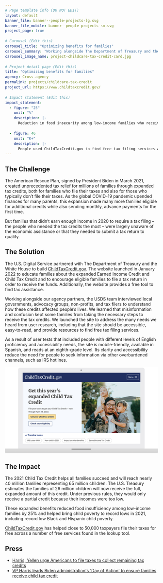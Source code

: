 ```yaml
---
# Page template info (DO NOT EDIT)
layout: default
banner_file: banner--people-projects-lg.svg
banner_file_mobile: banner--people-projects-sm.svg
project_page: true

# Carousel (Edit this)
carousel_title: "Optimizing benefits for families"
carousel_summary: "Working alongside The Department of Treasury and the White House, we built ChildTaxCredit.gov to educate families about the expanded Earned Income Credit and Child Tax Credit. The USDS team relied on in-depth research to create a site that is accessible, easy-to-read, and provides resources to find free tax services."
carousel_image_name: project-childcare-tax-credit-card.jpg

# Project detail page (Edit this)
title: "Optimizing benefits for families"
agency: Cross-agency
permalink: projects/childcare-tax-credit
project_url: https://www.childtaxcredit.gov/

# Impact statement (Edit this)
impact_statement:
  - figure: "25"
    unit: "%"
    description: |-
      Reduction in food insecurity among low-income families who received the Child Tax Credit
      
  - figure: 46
    unit: "K+"
    description: |-
      People used ChildTaxCredit.gov to find free tax filing services and receive expanded tax benefits
---
```


## The Challenge

The American Rescue Plan, signed by President Biden in March 2021, created unprecedented tax relief for millions of families through expanded tax credits, both for families who file their taxes and also for those who typically don’t file their taxes. As the global COVID-19 pandemic upended finances for many parents, this expansion made many more families eligible for additional credits while also sending monthly, advance payments for the first time.

But families that didn’t earn enough income in 2020 to require a tax filing – the people who needed the tax credits the most – were largely unaware of the economic assistance or that they needed to submit a tax return to qualify. 


## The Solution

The U.S. Digital Service partnered with The Department of Treasury and the White House to build [ChildTaxCredit.gov](https://www.childtaxcredit.gov/). The website launched in January 2022 to educate families about the expanded Earned Income Credit and Child Tax Credit and to encourage eligible families to file a tax return in order to receive the funds. Additionally, the website provides a free tool to find tax assistance.

Working alongside our agency partners, the USDS team interviewed local governments, advocacy groups, non-profits, and tax filers to understand how these credits affected people’s lives. We learned that misinformation and confusion kept some families from taking the necessary steps to receive the tax credits. We launched the site to address the many needs we heard from user research, including that the site should be accessible, easy-to-read, and provide resources to find free tax filing services. 

As a result of user tests that included people with different levels of English proficiency and accessibility needs, the site is mobile-friendly, available in Spanish, and reads at an eighth-grade level. Its clarity and accessibility reduce the need for people to seek information via other overburdened channels, such as IRS hotlines. 

![](../images/project-ctc-screenshot.jpg)

## The Impact

The 2021 Child Tax Credit helps all families succeed and will reach nearly 40 million families representing 65 million children. The U.S. Treasury estimates the families of 26 million children will now receive the full, expanded amount of this credit. Under previous rules, they would only receive a partial credit because their incomes were too low.

These expanded benefits reduced food insufficiency among low-income families by 25% and helped bring child poverty to record lows in 2021, including record low Black and Hispanic child poverty.

[ChildTaxCredit.gov](https://www.childtaxcredit.gov/) has helped close to 50,000 taxpayers file their taxes for free across a number of free services found in the lookup tool.

## Press

- [Harris, Yellen urge Americans to file taxes to collect remaining tax credits](https://www.reuters.com/world/us/harris-yellen-urge-americans-file-taxes-collect-remaining-tax-credits-2022-02-08/)
- [VP Harris leads Biden administration's 'Day of Action' to ensure families receive child tax credit](https://www.foxbusiness.com/personal-finance/kamala-harris-day-of-action-child-tax-credit)

